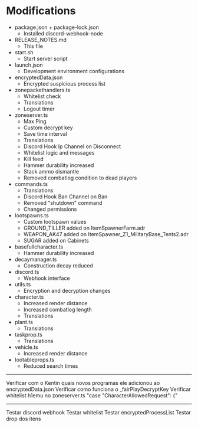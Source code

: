 # Modifications
* package.json + package-lock.json
    * Installed discord-webhook-node
* RELEASE_NOTES.md
    * This file
* start.sh
    * Start server script
* launch.json
    * Development environment configurations
* encryptedData.json
    * Encrypted suspicious process list
* zonepackethandlers.ts
    * Whitelist check
    * Translations
    * Logout timer
* zoneserver.ts
    * Max Ping
    * Custom decrypt key
    * Save time interval
    * Translations
    * Discord Hook Ip Channel on Disconnect
    * Whitelist logic and messages
    * Kill feed
    * Hammer durability increased
    * Stack ammo dismantle
    * Removed combatlog condition to dead players
* commands.ts
    * Translations
    * Discord Hook Ban Channel on Ban
    * Removed "shutdown" command
    * Changed permissions
* lootspawns.ts
    * Custom lootspawn values
    * GROUND_TILLER added on ItemSpawnerFarm.adr
    * WEAPON_AK47 added on ItemSpawner_Z1_MilitaryBase_Tents2.adr
    * SUGAR added on Cabinets
* basefullcharacter.ts
    * Hammer durability increased
* decaymanager.ts
    * Construction decay reduced
* discord.ts
    * Webhook interface
* utils.ts
    * Encryption and decryption changes
* character.ts
    * Increased render distance
    * Increased combatlog length
    * Translations
* plant.ts
    * Translations
* taskprop.ts
    * Translations
* vehicle.ts
    * Increased render distance
* lootableprops.ts
    * Reduced search times

-----

Verificar com o Kentin quais novos programas ele adicionou ao encryptedData.json
Verificar como funciona o _fairPlayDecryptKey
Verificar whitelist h1emu no zoneserver.ts "case "CharacterAllowedRequest": {"

----

Testar discord webhook
Testar whitelist
Testar encryptedProcessList
Testar drop dos itens